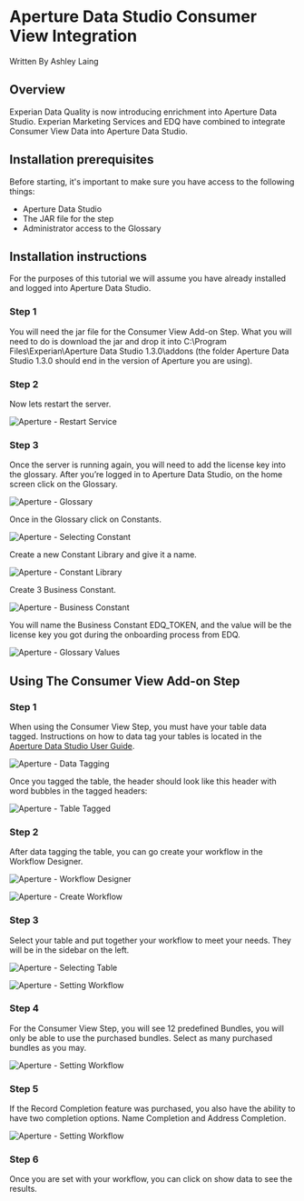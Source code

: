 # Aperture Data Studio Consumer View Integration
Written By Ashley Laing
## Overview

Experian Data Quality is now introducing enrichment into Aperture Data Studio.
Experian Marketing Services and EDQ have combined to integrate Consumer View Data into Aperture Data Studio.


## Installation prerequisites
Before starting, it's important to make sure you have access to the following
things:

* Aperture Data Studio
* The JAR file for the step
* Administrator access to the Glossary

## Installation instructions

For the purposes of this tutorial we will assume you have already installed and logged into Aperture Data Studio.

### Step 1
You will need the jar file for the Consumer View Add-on Step. What you will need to do is download the jar and drop it into C:\Program Files\Experian\Aperture Data Studio 1.3.0\addons (the folder Aperture Data Studio 1.3.0 should end in the version of Aperture you are using).

### Step 2
Now lets restart the server.

![Aperture - Restart Service](media/cv-restartService.PNG)

### Step 3
Once the server is running again, you will need to add the license key into the glossary.
After you’re logged in to Aperture Data Studio, on the home screen click on the Glossary.

![Aperture - Glossary](media/cv-glossary.PNG)

Once in the Glossary click on Constants.

![Aperture - Selecting Constant](media/cv-constant.PNG)

Create a new Constant Library and give it a name.

![Aperture - Constant Library](media/cv-constantLib.PNG)

Create 3 Business Constant.

![Aperture - Business Constant](media/cv-businessConstant.PNG)

You will name the Business Constant EDQ_TOKEN, and the value will be the license key you got during the onboarding process from EDQ.

![Aperture - Glossary Values](media/glossaryCV.PNG)

## Using The Consumer View Add-on Step

### Step 1
When using the Consumer View Step, you must have your table data tagged.
Instructions on how to data tag your tables is located in the [Aperture Data Studio User Guide](https://www.edq.com/documentation/aperture-data-studio/user-guide/).

![Aperture - Data Tagging](media/cv-tagging.PNG)

Once you tagged the table, the header should look like this header with word bubbles in the tagged headers:

![Aperture - Table Tagged](media/cv-taggedHeader.PNG)

### Step 2
After data tagging the table, you can go create your workflow in the Workflow Designer.

![Aperture - Workflow Designer](media/cv-glossary.PNG)

![Aperture - Create Workflow](media/cv-createWF.PNG)

### Step 3
Select your table and put together your workflow to meet your needs.
They will be in the sidebar on the left.

![Aperture - Selecting Table](media/screen3.PNG)

![Aperture - Setting Workflow](media/screen5.PNG)

### Step 4
For the Consumer View Step, you will see 12 predefined Bundles, you will only be able to use the purchased bundles. Select as many purchased bundles as you may.

![Aperture - Setting Workflow](media/cv-bundles.PNG)

### Step 5
If the Record Completion feature was purchased, you also have the ability to have two completion options. Name Completion and Address Completion.

![Aperture - Setting Workflow](media/cv-completion.PNG)

### Step 6
Once you are set with your workflow, you can click on show data to see the results.
